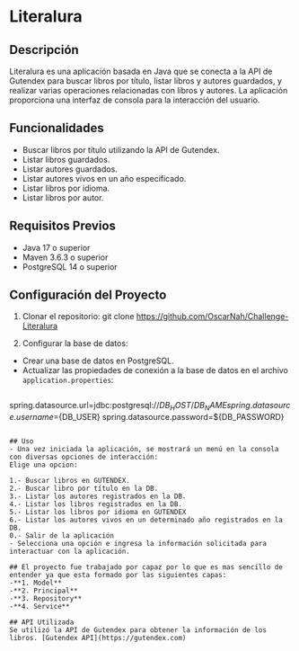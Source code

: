 # Literalura

## Descripción
Literalura es una aplicación basada en Java que se conecta a la API de Gutendex para buscar libros por título, listar libros y autores guardados, y realizar varias operaciones relacionadas con libros y autores. La aplicación proporciona una interfaz de consola para la interacción del usuario.

## Funcionalidades
- Buscar libros por título utilizando la API de Gutendex.
- Listar libros guardados.
- Listar autores guardados.
- Listar autores vivos en un año especificado.
- Listar libros por idioma.
- Listar libros por autor.

## Requisitos Previos
- Java 17 o superior
- Maven 3.6.3 o superior
- PostgreSQL 14 o superior

## Configuración del Proyecto
1. Clonar el repositorio:
git clone https://github.com/OscarNah/Challenge-Literalura

2. Configurar la base de datos:
- Crear una base de datos en PostgreSQL.
- Actualizar las propiedades de conexión a la base de datos en el archivo `application.properties`:
  ```
spring.datasource.url=jdbc:postgresql://${DB_HOST}/{DB_NAME}
spring.datasource.username=${DB_USER}
spring.datasource.password=${DB_PASSWORD}
  ```

## Uso
- Una vez iniciada la aplicación, se mostrará un menú en la consola con diversas opciones de interacción:
Elige una opcion:

1.- Buscar libros en GUTENDEX.
2.- Buscar libro por título en la DB.
3.- Listar los autores registrados en la DB.
4.- Listar los libros registrados en la DB.
5.- Listar los libros por idioma en GUTENDEX
6.- Listar los autores vivos en un determinado año registrados en la DB.                
0.- Salir de la aplicación
- Selecciona una opción e ingresa la información solicitada para interactuar con la aplicación.

## El proyecto fue trabajado por capaz por lo que es mas sencillo de entender ya que esta formado por las siguientes capas:
-**1. Model**
-**2. Principal**
-**3. Repository**
-**4. Service**

## API Utilizada
Se utilizó la API de Gutendex para obtener la información de los libros. [Gutendex API](https://gutendex.com)
